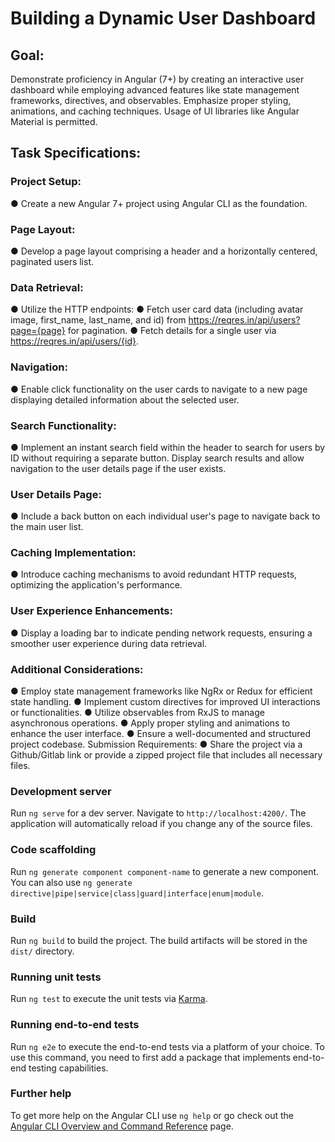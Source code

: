 # Building a Dynamic User Dashboard
## Goal:

Demonstrate proficiency in Angular (7+) by creating an interactive user dashboard while
employing advanced features like state management frameworks, directives, and observables.
Emphasize proper styling, animations, and caching techniques. Usage of UI libraries like
Angular Material is permitted.

## Task Specifications:

### Project Setup:
● Create a new Angular 7+ project using Angular CLI as the foundation.

### Page Layout:
● Develop a page layout comprising a header and a horizontally centered, paginated users list.

### Data Retrieval:

● Utilize the HTTP endpoints:
● Fetch user card data (including avatar image, first_name, last_name, and id) from https://reqres.in/api/users?page={page} for pagination.
● Fetch details for a single user via https://reqres.in/api/users/{id}.

### Navigation:

● Enable click functionality on the user cards to navigate to a new page displaying
detailed information about the selected user.

### Search Functionality:

● Implement an instant search field within the header to search for users by ID without requiring a separate button. Display search results and allow navigation
to the user details page if the user exists.

### User Details Page:
● Include a back button on each individual user's page to navigate back to the main user list.

### Caching Implementation:
● Introduce caching mechanisms to avoid redundant HTTP requests, optimizing the application's performance.

### User Experience Enhancements:
● Display a loading bar to indicate pending network requests, ensuring a smoother
user experience during data retrieval.

### Additional Considerations:
● Employ state management frameworks like NgRx or Redux for efficient state handling.
● Implement custom directives for improved UI interactions or functionalities.
● Utilize observables from RxJS to manage asynchronous operations.
● Apply proper styling and animations to enhance the user interface.
● Ensure a well-documented and structured project codebase.
Submission Requirements:
● Share the project via a Github/Gitlab link or provide a zipped project file that includes all
necessary files.



### Development server

Run `ng serve` for a dev server. Navigate to `http://localhost:4200/`. The application will automatically reload if you change any of the source files.

### Code scaffolding

Run `ng generate component component-name` to generate a new component. You can also use `ng generate directive|pipe|service|class|guard|interface|enum|module`.

### Build

Run `ng build` to build the project. The build artifacts will be stored in the `dist/` directory.

### Running unit tests

Run `ng test` to execute the unit tests via [Karma](https://karma-runner.github.io).

### Running end-to-end tests

Run `ng e2e` to execute the end-to-end tests via a platform of your choice. To use this command, you need to first add a package that implements end-to-end testing capabilities.

### Further help

To get more help on the Angular CLI use `ng help` or go check out the [Angular CLI Overview and Command Reference](https://angular.io/cli) page.
